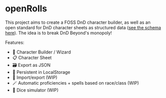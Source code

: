 # openRolls

This project aims to create a FOSS DnD character builder, as well as an open standard for DnD character sheets as structured data ([see the schema here](https://github.com/MoPaMo/open-rolls/blob/main/schema/character.json)). The idea is to break DnD Beyond's monopoly!

Features:
- 🔨  Character Builder / Wizard
- 📋  Character Sheet
- 🗃️  Export as JSON
- 💽  Persistent in LocalStorage
- 🚚  Import/export (WIP)
- 🪄  Automatic proficiencies + spells based on race/class (WIP)
- 🎲  Dice simulator (WIP)



